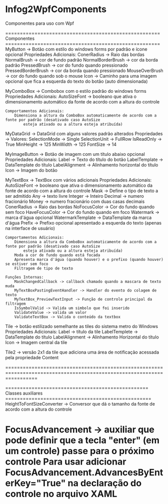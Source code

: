 Infog2WpfComponents
=======================================================================================================================
Componentes para uso com Wpf

===================================================== Componentes =====================================================
MyButton -> Botão com estilo do windows forms por padrão e ícone opcional
	Propriedades Adicionais:
		ConerRadius -> Raio das bordas
		NormalBrush -> cor de fundo padrão
		NormalBorderBrush -> cor da borda padrão
		PressedBrush -> cor do fundo quando pressionado
		PressedBorderBrush -> cor da borda quando pressionado
		MouseOverBrush -> cor do fundo quando sob o mouse
		Icon -> Caminho para uma imagem opcional que fica a esquerda do texto do botão (auto dimensionada)

MyComboBox -> Combobox com o estilo padrão do windows forms
	Propriedades Adicionais:
		AutoSizeFont -> booleano que ativa o dimensionamento automático da fonte de acordo com a altura do controle
	
	Comportamentos Adicionais:
		Dimensiona a altura da ComboBox automaticamente de acordo com a fonte por padrão (desativado caso AutoSize 
			esteja ativado ou a altura esteja atribuída) 
		
MyDataGrid -> DataGrid com alguns valores padrão alterados
	Propriedades -> Valores:
		SelectionMode -> Single
		SelectionUnit -> FullRow
		IsReadOnly -> True
		MinHeight -> 125
		MinWidth -> 125
		FontSize -> 14

MyImageButton -> Botão de imagem com um título abaixo opcional
	Propriedades Adicionais:
		Label -> Texto do título do botão
		LabelTemplate -> DataTemplate do título
		LabelAlignment -> Alinhamento horizontal do título
		Icon -> Imagem do botão
	
MyTextBox -> TextBox com vários adicionais
	Propriedades Adicionais:
		AutoSizeFont -> booleano que ativa o dimensionamento automático da fonte de acordo com a altura do controle
		Mask -> Define o tipo de texto a ser admitido 
			Any -> texto livre
			Integer -> Inteiro
			Decimal -> numero fracionário
			Money -> numero fracionário com duas casas decimais
		ConerRadius -> Raio das bordas
		NoFocusColor -> Cor do fundo quando sem foco
		HaveFocusColor -> Cor do fundo quando em foco
		Watermark -> marca d'água opcional
		WatermarkTemplate -> DataTemplate da marca d'água
		Prefix -> Prefixo opcional apresentado a esquerda do texto (apenas na interface de usuário)
		
	Comportamentos Adicionais:
		Dimensiona a altura da ComboBox automaticamente de acordo com a fonte por padrão (desativado caso AutoSize 
			esteja ativado ou a altura esteja atribuída)
		Moda a cor de fundo quando está focada
		Apresenta marca d'água (quando houver) e o prefixo (quando houver) se estiver sem foco 
		Filtragem de tipo de texto
		
	Funções Internas:
		MaskChangedCallback -> callback chamado quando a mascara de texto muda
		MyTextBoxPastingEventHandler -> Handler do evento do colagem de texto
		MyTextBox_PreviewTextInput -> Função de controle principal da filtragem
		IsSymbolValid -> Valida um simbolo que foi inserido
		ValidateValue -> valida um valor
		ValidateTextBox -> Valida o conteúdo da textbox
			
	
Tile -> botão estilizado semelhante as tiles do sistema metro do Windows
	Propriedades Adicionais:
		Label -> título da tile
		LabelTemplete -> DataTemplate do título
		LabelAlignment -> Alinhamento Horizontal do título
		Icon -> Imagem central da tile	
		
Tile2 -> versão 2x1 da tile que adiciona uma área de notificação acessada pela propriedade Content
		
=======================================================================================================================

================================================= Classes auxiliares ==================================================
HeightToFontSizeConverter -> Conversor que dá o tamanho da fonte de acordo com a altura do controle

FocusAdvancement -> auxiliar que pode definir que a tecla "enter" (em um controle) passe para o próximo controle 
	Para usar adicionar FocusAdvancement.AdvancesByEnterKey="True" na declaração do controle no arquivo XAML
=======================================================================================================================